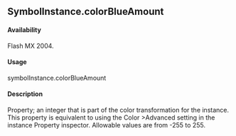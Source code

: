 ## SymbolInstance.colorBlueAmount

#### Availability

Flash MX 2004.

#### Usage

symbolInstance.colorBlueAmount

#### Description

Property; an integer that is part of the color transformation for the instance. This property is equivalent to using the Color >Advanced setting in the instance Property inspector. Allowable values are from -255 to 255.

